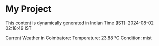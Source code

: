 # My Project

This content is dynamically generated in Indian Time (IST): 2024-08-02 02:18:49 IST


Current Weather in Coimbatore:
Temperature: 23.88 °C
Condition: mist
